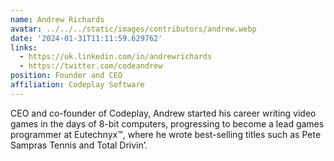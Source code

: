 ```yaml
---
name: Andrew Richards
avatar: ../../../static/images/contributors/andrew.webp
date: '2024-01-31T11:11:59.629762'
links:
  - https://uk.linkedin.com/in/andrewrichards
  - https://twitter.com/codeandrew
position: Founder and CEO
affiliation: Codeplay Software
---
```


CEO and co-founder of Codeplay, Andrew started his career writing video games in the days of 8-bit computers, 
progressing to become a lead games programmer at Eutechnyx™, where he wrote best-selling titles such as 
Pete Sampras Tennis and Total Drivin’.
